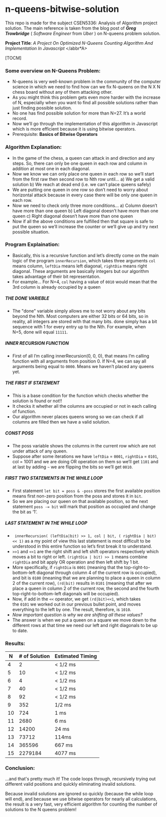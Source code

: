 # n-queens-bitwise-solution
This repo is made for the subject CSEN5336: Analysis of Algorithm project solution. The main reference is taken from the blog post of ***Greg Trowbridge***  ( *Software Engineer* from *Uber* ) on N-queens problem solution.

**Project Title**: <abbr>*A Project On Optimized N-Queens Counting Algorithm And Implementation In Javascript* </abbr*A>

[TOCM]

### Some overview on N-Queens Problem:
- N-queens is very well-known problem in the community of the computer science in which we need to find how can we fix N-queens on the N X N chess board without any of them attacking other.
- As you might think this problem gets even more harder with the increase of N, especially when you want to find all possible solutions rather than just finding possible solution.
- No one has find possible solution for more than N=27. It’s a world record.
- Now we’ll go through the implementation of this algorithm in Javascript which is more efficient because it is using bitwise operators.
- Prerequisite: **Basics of Bitwise Operators**

### Algorithm Explanation:
- In the game of the chess, a queen can attack in and direction and any steps. So, there can only be one queen in each row and column in addition at most one in each diagonal.
- Now we know we can only place one queen in each row so we’ll start from the first raw then second row to Nth row until...
a)	We get a valid solution
b)	We reach at dead end (i.e. we can’t place queens safely)
- We are putting one queen in one row so don’t need to worry about horizontal attack because in every case there will be only one queen in each row.
- Now we need to check only three more conditions…
a) Column doesn’t have more than one queen
b) Left diagonal doesn’t have more than one queen
c) Right diagonal doesn’t have more than one queen
- Now if all the above conditions are fulfilled then that square is safe to put the queen so we’ll increase the counter or we’ll give up and try next possible situation.

### Program Explaination:
- Basically, this is a recursive function and let’s directly come on the main logic of the program `innerRecursion`, which takes three arguments `col` means column, `leftDia` means left diagonal, `rightDia` means right diagonal. These arguments are basically integers but our algorithm takes advantage of their bit representation.
- For example…
For N=4, `col` having a value of `0010` would mean that the 3rd column is already occupied by a queen

#####  **THE DONE VARIEBLE**
 - The "done" variable simply allows me to not worry about any bits beyond the Nth. Most computers are either 32 bits or 64 bits, so in reality, all integers are stored with that many bits. done simply has a bit sequence with 1 for every entry up to the Nth. For example, when N=5, done will equal `11111`.

#####  **INNER RECURSION FUNCTION**
 - First of all I’m calling innerRecursion(0, 0, 0), that means I’m calling function with all arguments from position 0. If N=4, we can say all arguments being equal to `0000`. Means we haven’t placed any queens yet.

#####  **THE FIRST IF STATEMENT**
 - This is a base condition for the function which checks whether the solution is found or not!!
 - It checks it whether all the columns are occupied or not in each calling of function.
 - Our algorithm never places queens wrong so we can check if all columns are filled then we have a valid solution.
 
#####  **CONST POSS**
 - The poss variable shows the columns in the current row which are not under attack of any queen.
 - Suppose after some iterations we have `leftDia` = `0001`, `rightDia` = `0101`, col = 1001 and we are doing OR operation on them so we’ll get `1101` and at last by adding `~` we are flipping the bits so we’ll get `0010`.

#####  **FIRST TWO STATEMENTS IN THE WHILE LOOP**
 - First statement `let bit = poss & -poss` stores the first available position means first non-zero position from the poss and stores it in `bit`.
 - So we are placing our queen on that available position, so the next statement `poss -= bit` will mark that position as occupied and change the bit as ‘1’.

#####  **LAST STATEMENT IN THE WHILE LOOP**
 - ` innerRecursion( (leftDia|bit) >> 1, col | bit, ( rightDia | bit) << 1)` as a my point of view this last statement is most difficult to be understood in this entire function so let’s first break it to understand.
 - `>>1` and `<<1` are the right shift and left shift operators respectively which moves a bit to right or left. `(rightDia | bit) >> 1` means combine `rightDia` and bit apply OR operation and then left shift by 1 bit.
 - More specifically, if `rightDia` is `0001` (meaning that the top-right-to-bottom-left diagonal through column 4 of the current row is occupied), and bit is `0100` (meaning that we are planning to place a queen in column 2 of the current row), `(rd|bit)` results in `0101` (meaning that after we place a queen in column 2 of the current row, the second and the fourth top-right-to-bottom-left diagonals will be occupied).
 - Now, if add in the `<<` operator, we get `(rd|bit)<<1`, which takes the `0101` we worked out in our previous bullet point, and moves everything to the left by one. The result, therefore, is `1010`.
 - *Now important question is why we are shifting all these values?*
 - The answer is when we put a queen on a square we move down to the different rows at that time we need our left and right diagonals to be up to date.

### Results:
| N  | # of Solution  | Estimated Timing  |
| ------------ | ------------ | ------------ |
| 4  | 2  | < 1/2 ms  |
| 5  |  10 | < 1/2 ms  |
| 6  | 4  |  < 1/2 ms |
| 7 |  40 | < 1/2 ms  |
| 8|   92|  < 1/2 ms |
| 9| 352  | 1/2 ms  |
| 10|724   | 1 ms  |
| 11|2680   |  6 ms |
| 12|14200   | 24 ms  |
| 13|73712   |  114ms |
| 14|365596   |  667 ms |
| 15| 2279184  | 4077 ms  |

### Conclusion:
...and that's pretty much it! The code loops through, recursively trying out different valid positions and quickly eliminating invalid solutions.

Because invalid solutions are ignored so quickly (because the while loop will end), and because we use bitwise operators for nearly all calculations, the result is a very fast, very efficient algorithm for counting the number of solutions to the N queens problem!